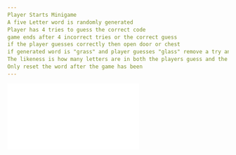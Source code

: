 ```yaml
---
Player Starts Minigame
A five Letter word is randomly generated
Player has 4 tries to guess the correct code
game ends after 4 incorrect tries or the correct guess
if the player guesses correctly then open door or chest
if generated word is "grass" and player guesses "glass" remove a try and show a likeness of 4
The likeness is how many letters are in both the players guess and the generated word
Only reset the word after the game has been
---
```


![Flowchart](flowchart.pdf)
